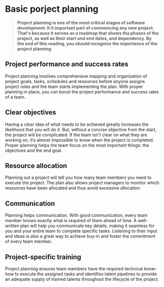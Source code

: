# Basic porject planning

>  **Project planning is one of the most critical stages of software development. It it important part of commencing any new project. That's because it serves as a roadmap that shows tha phases of the project, as well as their start and end dates, and dependency. By the end of this reading, you should recognize the importance of the project planning**

## **Project performance and success rates**

Project planning involves comprehensive mapping and organization of project goals, tasks, schedules and resources before anyone assigns project roles and the team starts implementing the plan. With proper planning in place, you can boost the project performance and success rates of a team.

## **Clear objectives**

Having a clear idea of what needs to be achieved greatly increases the likelihood that you will do it. But, without a concise objective from the start, the project will be complicated. If the team isn't clear on what they are working on, it’s almost impossible to know when the project is completed. Proper planning helps the team focus on the most important things: the objectives and the end goal.

## **Resource allocation**

Planning out a project will tell you how many team members you need to execute the project. The plan also allows project managers to monitor which resources have been allocated and thus avoid excessive allocation.

## **Communication**

Planning helps communication. With good communication, every team member knows exactly what is required of them ahead of time. A well-written plan will help you communicate key details, making it seamless for you and your entire team to complete specific tasks. Listening to their input and ideas is also a great way to achieve buy-in and foster the commitment of every team member.

## **Project-specific training**

Project planning ensures team members have the required technical know-how to execute the assigned tasks and identifies talent pipelines to provide an adequate supply of trained talents throughout the lifecycle of the project.

